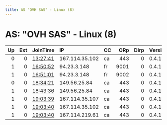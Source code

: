```yaml
---
title: AS "OVH SAS" - Linux (8)
---
```


# AS: "OVH SAS" - Linux (8)

|   Up |   Ext | JoinTime                                                                                            | IP             | CC   |   ORp |   Dirp | Version   | Contact   | Nickname       |   eFamMembers |
|-----:|------:|:----------------------------------------------------------------------------------------------------|:---------------|:-----|------:|-------:|:----------|:----------|:---------------|--------------:|
|    0 |     0 | [13:27:41](https://metrics.torproject.org/rs.html#details/470D05E934266AAA1EA1D0ED5814F1D16C7A0FF2) | 167.114.35.102 | ca   |   443 |      0 | 0.4.1.6   | None      | freedomtower01 |             1 |
|    1 |     0 | [16:50:52](https://metrics.torproject.org/rs.html#details/F07014F7329A2B03E866F4A2BDB3C2ADDC1D71C4) | 94.23.3.148    | fr   |  9001 |      0 | 0.4.1.6   | None      | Unnamed        |             1 |
|    1 |     0 | [16:51:01](https://metrics.torproject.org/rs.html#details/9B22DDC7E3DD19C25CA6B81BC4C207A2CA657A97) | 94.23.3.148    | fr   |  9002 |      0 | 0.4.1.6   | None      | Unnamed        |             1 |
|    0 |     0 | [18:34:21](https://metrics.torproject.org/rs.html#details/B2A4FC25375667DB7EE42AA10AE921A06E924ECE) | 149.56.25.84   | ca   |   443 |      0 | 0.4.1.6   | None      | hellzone       |             1 |
|    1 |     0 | [18:43:36](https://metrics.torproject.org/rs.html#details/1ED6B8A5D70BB7BFEFC46E46592965FF00AD3EE5) | 149.56.25.84   | ca   |   443 |      0 | 0.4.1.6   | None      | hellzone       |             1 |
|    1 |     0 | [19:03:39](https://metrics.torproject.org/rs.html#details/12BF833EC46A507A4AD402F03FA03D2973701914) | 167.114.35.107 | ca   |   443 |      0 | 0.4.1.6   | None      | jacktheripper  |             1 |
|    1 |     0 | [19:03:40](https://metrics.torproject.org/rs.html#details/4F8B717ADF28BCDCF56B50D6546047A46238727C) | 167.114.35.102 | ca   |   443 |      0 | 0.4.1.6   | None      | freedomtower01 |             1 |
|    1 |     0 | [19:03:40](https://metrics.torproject.org/rs.html#details/ABD66AA49B7590CE28EFD863A75AA3F109E7E33D) | 167.114.219.61 | ca   |   443 |      0 | 0.4.1.6   | None      | circusdirector |             1 |
